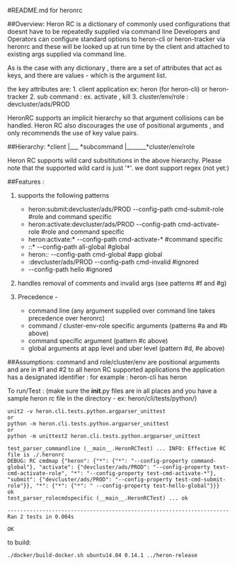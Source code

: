#README.md for heronrc


##Overview:
Heron RC is a dictionary of commonly used configurations that doesnt have to be repeatedly supplied via command line
Developers and Operators can configure standard options to heron-cli or heron-tracker via heronrc  and these will be looked up at run time by the client and attached to existing args supplied via command line.

As is the case with any dictionary , there are a set of attributes that act as  keys, and there are values - which is the argument list.

the key attributes are:
	1. client application ex: heron (for heron-cli) or heron-tracker 
	2. sub command : ex. activate , kill
	3. cluster/env/role : devcluster/ads/PROD


HeronRC supports an implicit hierarchy so that argument collisions can be handled. 
Heron RC also discourages the use of positional arguments , and only recommends the use of key value pairs.

##Hierarchy:
	*client 
	   |___ *subcommand
	   			|_______*cluster/env/role

Heron RC supports wild card subsititutions in the above hierarchy. Please note that the supported wild card is just '*'. we dont support regex (not yet:)


##Features :

1. supports the following patterns

	* heron:submit:devcluster/ads/PROD --config-path cmd-submit-role   #role and command specific
	* heron:activate:devcluster/ads/PROD --config-path cmd-activate-role   #role and command specific
	* heron:activate:* --config-path cmd-activate-*                   #command specific
	*  *:*:* --config-path all-global   #global
	*  heron:*:* --config-path cmd-global    #app global
	*  :devcluster/ads/PROD --config-path cmd-invalid     #ignored
	*  --config-path hello   #ignored

2. handles removal of comments and invalid args (see patterns #f and #g)

3. Precedence - 
	*  command line  (any argument supplied over command line takes precedence over heronrc)
	*  command / cluster-env-role specific arguments (patterns #a and #b above)
	*  command specific argument (pattern #c above)
	*  global arguments at app level and uber level (pattern #d, #e above)



##Assumptions:
command and role/cluster/env are positional arguments and are in #1 and #2 to all heron RC supported applications
the application has a designated identifier :
	for example : heron-cli  has heron



To run/Test : 
(make sure the __init__.py files are in all places and you have a sample heron rc file in the directory - ex: heron/cli/tests/python/)


``````
unit2 -v heron.cli.tests.python.argparser_unittest
or 
python -m heron.cli.tests.python.argparser_unittest
or 
python -m unittest2 heron.cli.tests.python.argparser_unittest

``````
```````
test_parser_commandline (__main__.HeronRCTest) ... INFO: Effective RC file is ./.heronrc
DEBUG: RC cmdmap {"heron": {"*": {"*": "--config-property command-global"}, "activate": {"devcluster/ads/PROD": "--config-property test-cmd-activate-role", "*": "--config-property test-cmd-activate-*"}, "submit": {"devcluster/ads/PROD": "--config-property test-cmd-submit-role"}}, "*": {"*": {"*": " --config-property test-hello-global"}}}
ok
test_parser_rolecmdspecific (__main__.HeronRCTest) ... ok

----------------------------------------------------------------------
Ran 2 tests in 0.004s

OK

````````
to build:
`````
./docker/build-docker.sh ubuntu14.04 0.14.1 ../heron-release
`````



